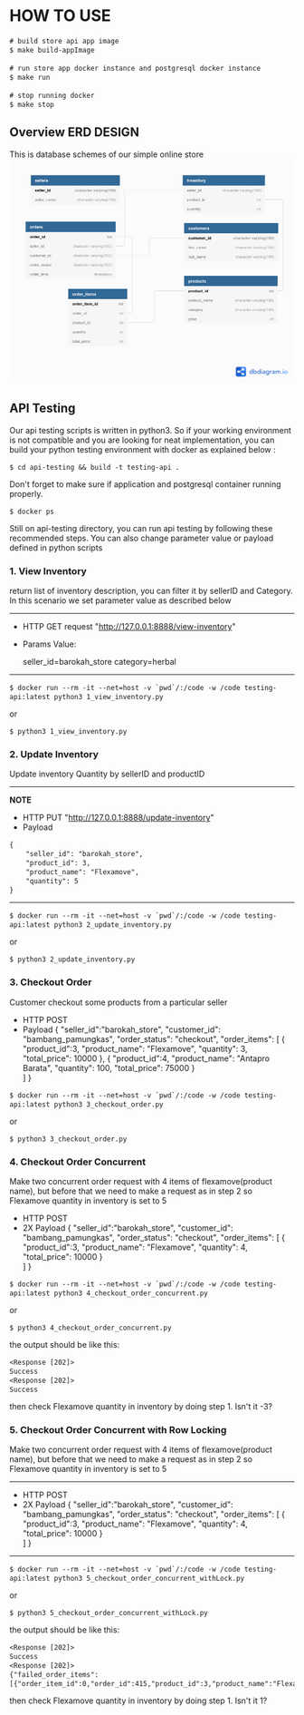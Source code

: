 # HOW TO USE
```
# build store api app image
$ make build-appImage

# run store app docker instance and postgresql docker instance
$ make run

# stop running docker
$ make stop
```

## Overview ERD DESIGN
This is database schemes of our simple online store
![alt text](https://github.com/hasbiasshidiq/Simple-Online-Store/blob/main/images/ERD.png)


## API Testing

Our api testing scripts is written in python3. So if your working environment is not compatible and you are looking for neat implementation, you can build your python testing environment with docker as explained below :

```
$ cd api-testing && build -t testing-api .
```

Don't forget to make sure if application and postgresql container running properly. 

```
$ docker ps
```

Still on api-testing directory, you can run api testing by following these recommended steps. You can also change parameter value or payload defined in python scripts

### 1. View Inventory
return list of inventory description, you can filter it by sellerID and Category. In this scenario we set parameter value as described below

---
* HTTP GET request "http://127.0.0.1:8888/view-inventory"
* Params Value:

    seller_id=barokah_store
    category=herbal
---


```
$ docker run --rm -it --net=host -v `pwd`/:/code -w /code testing-api:latest python3 1_view_inventory.py
```
or
```
$ python3 1_view_inventory.py
```

### 2. Update Inventory
Update inventory Quantity by sellerID and productID

---
**NOTE**

* HTTP PUT "http://127.0.0.1:8888/update-inventory"
* Payload
```
{
    "seller_id": "barokah_store",
    "product_id": 3,
    "product_name": "Flexamove",
    "quantity": 5
}
```
---

```
$ docker run --rm -it --net=host -v `pwd`/:/code -w /code testing-api:latest python3 2_update_inventory.py
```
or
```
$ python3 2_update_inventory.py
```

### 3. Checkout Order
Customer checkout some products from a particular seller

- HTTP POST
- Payload
{
    "seller_id":"barokah_store",
    "customer_id": "bambang_pamungkas",
    "order_status": "checkout",
    "order_items": [
        {
            "product_id":3,
            "product_name": "Flexamove",
            "quantity": 3,
            "total_price": 10000 
        },
        {
            "product_id":4,
            "product_name": "Antapro Barata",
            "quantity": 100,
            "total_price": 75000 
        }   
    ]
}
```
$ docker run --rm -it --net=host -v `pwd`/:/code -w /code testing-api:latest python3 3_checkout_order.py
```
or
```
$ python3 3_checkout_order.py
```

### 4. Checkout Order Concurrent
Make two concurrent order request with 4 items of flexamove(product name), but before that we need to make a request as in step 2 so Flexamove quantity in inventory is set to 5 
- HTTP POST
- 2X Payload 
{
    "seller_id":"barokah_store",
    "customer_id": "bambang_pamungkas",
    "order_status": "checkout",
    "order_items": [
        {
            "product_id":3,
            "product_name": "Flexamove",
            "quantity": 4,
            "total_price": 10000 
        }   
    ]
}
```
$ docker run --rm -it --net=host -v `pwd`/:/code -w /code testing-api:latest python3 4_checkout_order_concurrent.py
```
or
```
$ python3 4_checkout_order_concurrent.py
```

the output should be like this:
```
<Response [202]>
Success
<Response [202]>
Success
```

then check Flexamove quantity in inventory by doing step 1. Isn't it -3?

### 5. Checkout Order Concurrent with Row Locking
Make two concurrent order request with 4 items of flexamove(product name), but before that we need to make a request as in step 2 so Flexamove quantity in inventory is set to 5 

---
- HTTP POST
- 2X Payload 
{
    "seller_id":"barokah_store",
    "customer_id": "bambang_pamungkas",
    "order_status": "checkout",
    "order_items": [
        {
            "product_id":3,
            "product_name": "Flexamove",
            "quantity": 4,
            "total_price": 10000 
        }   
    ]
}
---

```
$ docker run --rm -it --net=host -v `pwd`/:/code -w /code testing-api:latest python3 5_checkout_order_concurrent_withLock.py
```
or
```
$ python3 5_checkout_order_concurrent_withLock.py
```

the output should be like this:
```
<Response [202]>
Success
<Response [202]>
{"failed_order_items":[{"order_item_id":0,"order_id":415,"product_id":3,"product_name":"Flexamove","quantity":4,"total_price":10000}]}
```

then check Flexamove quantity in inventory by doing step 1. Isn't it 1?